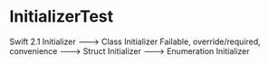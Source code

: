 # InitializerTest

Swift 2.1 Initializer
                                          ---> Class Initializer
Failable, override/required, convenience  ---> Struct Initializer
                                          ---> Enumeration Initializer